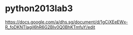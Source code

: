python2013lab3
==============
https://docs.google.com/a/dhs.sg/document/d/1gCiXEeEWx-R_foDKNTlagiI6hR6G2BIv0Q0BhKTmfuY/edit
